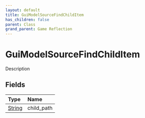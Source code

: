 ```yaml
---
layout: default
title: GuiModelSourceFindChildItem
has_children: false
parent: Class
grand_parent: Game Reflection
---
```

# GuiModelSourceFindChildItem
Description 

## Fields

| Type | Name |
|:----------|:--------------|
| [String](/riftbreaker-wiki/docs/game-reflection/components/string/) | child_path |

